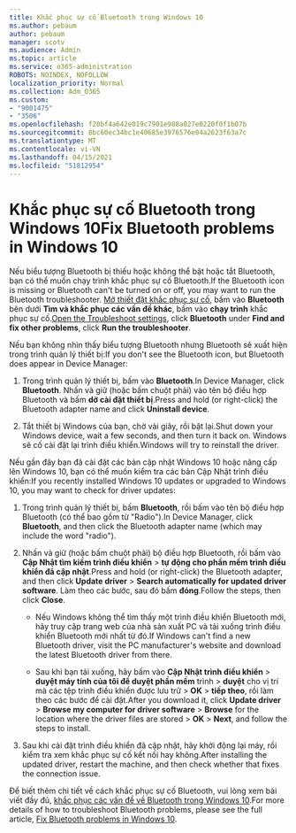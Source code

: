 ```yaml
---
title: Khắc phục sự cố Bluetooth trong Windows 10
ms.author: pebaum
author: pebaum
manager: scotv
ms.audience: Admin
ms.topic: article
ms.service: o365-administration
ROBOTS: NOINDEX, NOFOLLOW
localization_priority: Normal
ms.collection: Adm_O365
ms.custom:
- "9001475"
- "3506"
ms.openlocfilehash: f20bf4a642e019c7901e988a027e0220f0f1b07b
ms.sourcegitcommit: 8bc60ec34bc1e40685e3976576e04a2623f63a7c
ms.translationtype: MT
ms.contentlocale: vi-VN
ms.lasthandoff: 04/15/2021
ms.locfileid: "51812954"
---
```

# <a name="fix-bluetooth-problems-in-windows-10"></a><span data-ttu-id="c3404-102">Khắc phục sự cố Bluetooth trong Windows 10</span><span class="sxs-lookup"><span data-stu-id="c3404-102">Fix Bluetooth problems in Windows 10</span></span>

<span data-ttu-id="c3404-103">Nếu biểu tượng Bluetooth bị thiếu hoặc không thể bật hoặc tắt Bluetooth, bạn có thể muốn chạy trình khắc phục sự cố Bluetooth.</span><span class="sxs-lookup"><span data-stu-id="c3404-103">If the Bluetooth icon is missing or Bluetooth can't be turned on or off, you may want to run the Bluetooth troubleshooter.</span></span> <span data-ttu-id="c3404-104">[Mở thiết đặt khắc phục sự cố](ms-settings:troubleshoot), bấm vào **Bluetooth** bên dưới **Tìm và khắc phục các vấn đề khác**, bấm vào **chạy trình** khắc phục sự cố.</span><span class="sxs-lookup"><span data-stu-id="c3404-104">[Open the Troubleshoot settings](ms-settings:troubleshoot), click **Bluetooth** under **Find and fix other problems**, click **Run the troubleshooter**.</span></span>

<span data-ttu-id="c3404-105">Nếu bạn không nhìn thấy biểu tượng Bluetooth nhưng Bluetooth sẽ xuất hiện trong trình quản lý thiết bị:</span><span class="sxs-lookup"><span data-stu-id="c3404-105">If you don't see the Bluetooth icon, but Bluetooth does appear in Device Manager:</span></span>

1. <span data-ttu-id="c3404-106">Trong trình quản lý thiết bị, bấm vào **Bluetooth**.</span><span class="sxs-lookup"><span data-stu-id="c3404-106">In Device Manager, click **Bluetooth**.</span></span> <span data-ttu-id="c3404-107">Nhấn và giữ (hoặc bấm chuột phải) vào tên bộ điều hợp Bluetooth và bấm **dỡ cài đặt thiết bị**.</span><span class="sxs-lookup"><span data-stu-id="c3404-107">Press and hold (or right-click) the Bluetooth adapter name and click **Uninstall device**.</span></span>

2. <span data-ttu-id="c3404-108">Tắt thiết bị Windows của bạn, chờ vài giây, rồi bật lại.</span><span class="sxs-lookup"><span data-stu-id="c3404-108">Shut down your Windows device, wait a few seconds, and then turn it back on.</span></span> <span data-ttu-id="c3404-109">Windows sẽ cố cài đặt lại trình điều khiển.</span><span class="sxs-lookup"><span data-stu-id="c3404-109">Windows will try to reinstall the driver.</span></span>

<span data-ttu-id="c3404-110">Nếu gần đây bạn đã cài đặt các bản cập nhật Windows 10 hoặc nâng cấp lên Windows 10, bạn có thể muốn kiểm tra các bản Cập Nhật trình điều khiển:</span><span class="sxs-lookup"><span data-stu-id="c3404-110">If you recently installed Windows 10 updates or upgraded to Windows 10, you may want to check for driver updates:</span></span>

1. <span data-ttu-id="c3404-111">Trong trình quản lý thiết bị, bấm **Bluetooth**, rồi bấm vào tên bộ điều hợp Bluetooth (có thể bao gồm từ "Radio").</span><span class="sxs-lookup"><span data-stu-id="c3404-111">In Device Manager, click **Bluetooth**, and then click the Bluetooth adapter name (which may include the word "radio").</span></span>

2. <span data-ttu-id="c3404-112">Nhấn và giữ (hoặc bấm chuột phải) bộ điều hợp Bluetooth, rồi bấm vào **Cập Nhật tìm kiếm trình điều khiển**  >  **tự động cho phần mềm trình điều khiển đã cập nhật**.</span><span class="sxs-lookup"><span data-stu-id="c3404-112">Press and hold (or right-click) the Bluetooth adapter, and then click **Update driver** > **Search automatically for updated driver software**.</span></span> <span data-ttu-id="c3404-113">Làm theo các bước, sau đó bấm **đóng**.</span><span class="sxs-lookup"><span data-stu-id="c3404-113">Follow the steps, then click **Close**.</span></span>

      - <span data-ttu-id="c3404-114">Nếu Windows không thể tìm thấy một trình điều khiển Bluetooth mới, hãy truy cập trang web của nhà sản xuất PC và tải xuống trình điều khiển Bluetooth mới nhất từ đó.</span><span class="sxs-lookup"><span data-stu-id="c3404-114">If Windows can't find a new Bluetooth driver, visit the PC manufacturer's website and download the latest Bluetooth driver from there.</span></span>

    - <span data-ttu-id="c3404-115">Sau khi bạn tải xuống, hãy bấm vào **Cập Nhật trình điều khiển**  >  **duyệt máy tính của tôi để duyệt phần mềm** trình  >  **duyệt** cho vị trí mà các tệp trình điều khiển được lưu trữ > **OK**  >  **tiếp theo**, rồi làm theo các bước để cài đặt.</span><span class="sxs-lookup"><span data-stu-id="c3404-115">After you download it, click **Update driver** > **Browse my computer for driver software** > **Browse** for the location where the driver files are stored > **OK** > **Next**, and follow the steps to install.</span></span>

3. <span data-ttu-id="c3404-116">Sau khi cài đặt trình điều khiển đã cập nhật, hãy khởi động lại máy, rồi kiểm tra xem khắc phục sự cố kết nối hay không.</span><span class="sxs-lookup"><span data-stu-id="c3404-116">After installing the updated driver, restart the machine, and then check whether that fixes the connection issue.</span></span>

<span data-ttu-id="c3404-117">Để biết thêm chi tiết về cách khắc phục sự cố Bluetooth, vui lòng xem bài viết đầy đủ, [khắc phục các vấn đề về Bluetooth trong Windows 10](https://support.microsoft.com/help/14169/windows-10-fix-bluetooth-problems).</span><span class="sxs-lookup"><span data-stu-id="c3404-117">For more details of how to troubleshoot Bluetooth problems, please see the full article, [Fix Bluetooth problems in Windows 10](https://support.microsoft.com/help/14169/windows-10-fix-bluetooth-problems).</span></span>
